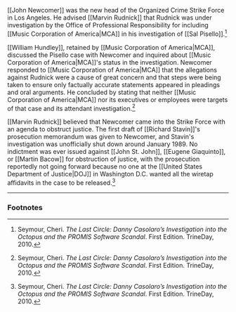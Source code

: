 [[John Newcomer]] was the new head of the Organized Crime Strike Force in Los Angeles. He advised [[Marvin Rudnick]] that Rudnick was under investigation by the Office of Professional Responsibility for including [[Music Corporation of America|MCA]] in his investigation of [[Sal Pisello]].[^1]

[[William Hundley]], retained by [[Music Corporation of America|MCA]], discussed the Pisello case with Newcomer and inquired about [[Music Corporation of America|MCA]]'s status in the investigation. Newcomer responded to [[Music Corporation of America|MCA]] that the allegations against Rudnick were a cause of great concern and that steps were being taken to ensure only factually accurate statements appeared in pleadings and oral arguments. He concluded by stating that neither [[Music Corporation of America|MCA]] nor its executives or employees were targets of that case and its attendant investigation.[^1]

[[Marvin Rudnick]] believed that Newcomer came into the Strike Force with an agenda to obstruct justice. The first draft of [[Richard Stavin]]'s prosecution memorandum was given to Newcomer, and Stavin's investigation was unofficially shut down around January 1989. No indictment was ever issued against [[John St. John]], [[Eugene Giaquinto]], or [[Martin Bacow]] for obstruction of justice, with the prosecution reportedly not going forward because no one at the [[United States Department of Justice|DOJ]] in Washington D.C. wanted all the wiretap affidavits in the case to be released.[^1]

---
### Footnotes

[^1]: Seymour, Cheri. *The Last Circle: Danny Casolaro’s Investigation into the Octopus and the PROMIS Software Scandal*. First Edition. TrineDay, 2010.